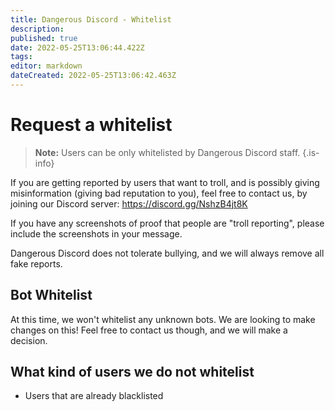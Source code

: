 ```yaml
---
title: Dangerous Discord - Whitelist
description: 
published: true
date: 2022-05-25T13:06:44.422Z
tags: 
editor: markdown
dateCreated: 2022-05-25T13:06:42.463Z
---
```


# Request a whitelist
> **Note:** Users can be only whitelisted by Dangerous Discord staff.
{.is-info}

If you are getting reported by users that want to troll, and is possibly giving misinformation (giving bad reputation to you), feel free to contact us, by joining our Discord server: https://discord.gg/NshzB4jt8K

If you have any screenshots of proof that people are "troll reporting", please include the screenshots in your message. 

Dangerous Discord does not tolerate bullying, and we will always remove all fake reports.

## Bot Whitelist
At this time, we won't whitelist any unknown bots. We are looking to make changes on this! Feel free to contact us though, and we will make a decision.

## What kind of users we do not whitelist
- Users that are already blacklisted